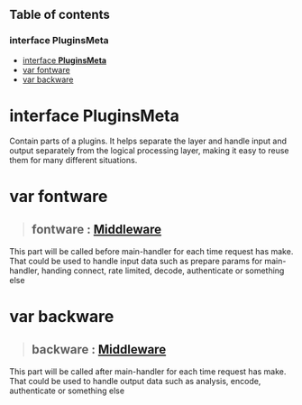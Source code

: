 ## **Table of contents**

### interface **PluginsMeta**

- [interface **PluginsMeta**](#interface-pluginsmeta-1)
- [var fontware](#var-fontware)
- [var backware](#var-backware)


# interface **PluginsMeta**

Contain parts of a plugins. It helps separate the layer and handle input and output separately from the logical processing layer, making it easy to reuse them for many different situations.

# var fontware

> ## **fontware** : [Middleware](./Middleware.md)

This part will be called before main-handler for each time request has make. That could be used to handle input data such as prepare params for main-handler, handing connect, rate limited, decode, authenticate or something else

# var backware

> ## **backware** : [Middleware](./Middleware.md)

This part will be called after main-handler for each time request has make. That could be used to handle output data such as analysis, encode, authenticate or something else


